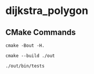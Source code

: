 # dijkstra_polygon

## CMake Commands
```cmake -Bout -H.```

```cmake --build ./out```

```./out/bin/tests```